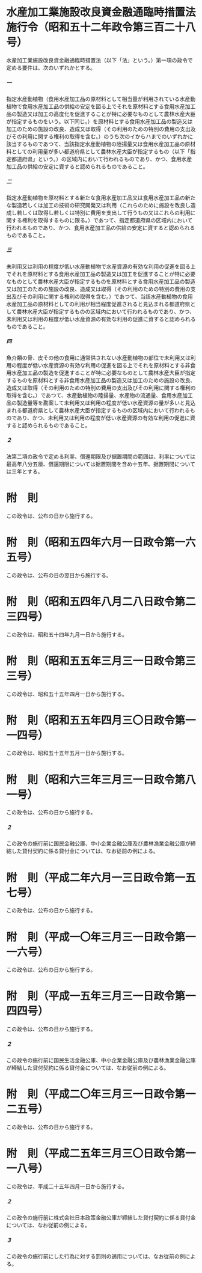 # 水産加工業施設改良資金融通臨時措置法施行令（昭和五十二年政令第三百二十八号）
水産加工業施設改良資金融通臨時措置法（以下「法」という。）第一項の政令で定める要件は、次のいずれかとする。
##### 一
指定水産動植物（食用水産加工品の原材料として相当量が利用されている水産動植物で食用水産加工品の供給の安定を図る上でそれを原材料とする食用水産加工品の製造又は加工の高度化を促進することが特に必要なものとして農林水産大臣が指定するものをいう。以下同じ。）を原材料とする食用水産加工品の製造又は加工のための施設の改良、造成又は取得（その利用のための特別の費用の支出及びその利用に関する権利の取得を含む。）のうち次のイからハまでのいずれかに該当するものであつて、当該指定水産動植物の陸揚量又は食用水産加工品の原材料としての利用量が多い都道府県として農林水産大臣が指定するもの（以下「指定都道府県」という。）の区域内において行われるものであり、かつ、食用水産加工品の供給の安定に資すると認められるものであること。
##### 二
指定水産動植物を原材料とする新たな食用水産加工品又は食用水産加工品の新たな製造若しくは加工の技術の研究開発又は利用（これらのために施設を改良し造成し若しくは取得し若しくは特別に費用を支出して行うもの又はこれらの利用に関する権利を取得するものに限る。）であつて、指定都道府県の区域内において行われるものであり、かつ、食用水産加工品の供給の安定に資すると認められるものであること。
##### 三
未利用又は利用の程度が低い水産動植物で水産資源の有効な利用の促進を図る上でそれを原材料とする食用水産加工品の製造又は加工を促進することが特に必要なものとして農林水産大臣が指定するものを原材料とする食用水産加工品の製造又は加工のための施設の改良、造成又は取得（その利用のための特別の費用の支出及びその利用に関する権利の取得を含む。）であつて、当該水産動植物の食用水産加工品の原材料としての利用が相当程度促進されると見込まれる都道府県として農林水産大臣が指定するものの区域内において行われるものであり、かつ、未利用又は利用の程度が低い水産資源の有効な利用の促進に資すると認められるものであること。
##### 四
魚介類の骨、皮その他の食用に通常供されない水産動植物の部位で未利用又は利用の程度が低い水産資源の有効な利用の促進を図る上でそれを原材料とする非食用水産加工品の製造を促進することが特に必要なものとして農林水産大臣が指定するものを原材料とする非食用水産加工品の製造又は加工のための施設の改良、造成又は取得（その利用のための特別の費用の支出及びその利用に関する権利の取得を含む。）であつて、水産動植物の陸揚量、水産物の流通量、食用水産加工品の製造量等を勘案して未利用又は利用の程度が低い水産資源の量が多いと見込まれる都道府県として農林水産大臣が指定するものの区域内において行われるものであり、かつ、未利用又は利用の程度が低い水産資源の有効な利用の促進に資すると認められるものであること。
##### ２
法第二項の政令で定める利率、償還期限及び据置期間の範囲は、利率については最高年八分五厘、償還期限については据置期間を含め十五年、据置期間については三年とする。
# 附　則
この政令は、公布の日から施行する。
# 附　則（昭和五四年六月一日政令第一六五号）
この政令は、公布の日の翌日から施行する。
# 附　則（昭和五四年八月二八日政令第二三四号）
この政令は、昭和五十四年九月一日から施行する。
# 附　則（昭和五五年三月三一日政令第三三号）
この政令は、昭和五十五年四月一日から施行する。
# 附　則（昭和五五年四月三〇日政令第一一四号）
この政令は、昭和五十五年五月一日から施行する。
# 附　則（昭和六三年三月三一日政令第八一号）
この政令は、公布の日から施行する。
##### ２
この政令の施行前に国民金融公庫、中小企業金融公庫及び農林漁業金融公庫が締結した貸付契約に係る貸付金については、なお従前の例による。
# 附　則（平成二年六月一三日政令第一五七号）
この政令は、公布の日から施行する。
# 附　則（平成一〇年三月三一日政令第一一六号）
この政令は、公布の日から施行する。
# 附　則（平成一五年三月三一日政令第一四四号）
この政令は、公布の日から施行する。
##### ２
この政令の施行前に国民生活金融公庫、中小企業金融公庫及び農林漁業金融公庫が締結した貸付契約に係る貸付金については、なお従前の例による。
# 附　則（平成二〇年三月三一日政令第一二五号）
この政令は、公布の日から施行する。
# 附　則（平成二五年三月三〇日政令第一一八号）
この政令は、平成二十五年四月一日から施行する。
##### ２
この政令の施行前に株式会社日本政策金融公庫が締結した貸付契約に係る貸付金については、なお従前の例による。
##### ３
この政令の施行前にした行為に対する罰則の適用については、なお従前の例による。
